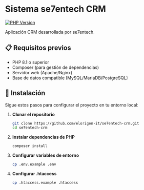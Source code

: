 # Sistema se7entech CRM

[![PHP Version](https://img.shields.io/badge/PHP-8.1+-%23777BB4.svg)](https://www.php.net/releases/8.1/en.php)

Aplicación CRM desarrollada por se7entech.

## 📋 Requisitos previos

- PHP 8.1 o superior
- Composer (para gestión de dependencias)
- Servidor web (Apache/Nginx)
- Base de datos compatible (MySQL/MariaDB/PostgreSQL)

## 🚀 Instalación

Sigue estos pasos para configurar el proyecto en tu entorno local:

1. **Clonar el repositorio**
   ```bash
   git clone https://github.com/elorigen-it/se7entech-crm.git
   cd se7entech-crm
2. **Instalar dependencias de PHP**
   ```bash
   composer install

3. **Configurar variables de entorno**
   ```bash
   cp .env.example .env

4. **Configurar .htaccess**
   ```bash
   cp .htaccess.example .htaccess
   